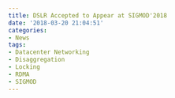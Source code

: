 ```yaml
---
title: DSLR Accepted to Appear at SIGMOD'2018
date: '2018-03-20 21:04:51'
categories:
- News
tags:
- Datacenter Networking
- Disaggregation
- Locking
- RDMA
- SIGMOD
---
```


